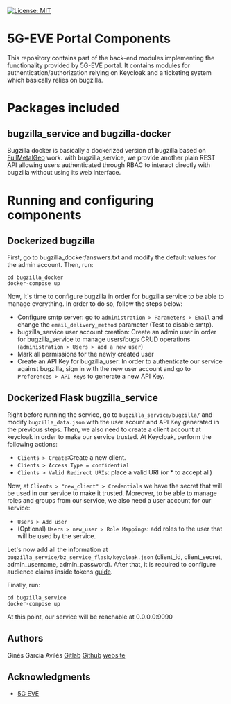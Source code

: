   [![License: MIT](https://img.shields.io/badge/License-MIT-yellow.svg)](https://opensource.org/licenses/MIT)
# 5G-EVE Portal Components
This repository contains part of the back-end modules implementing the functionality provided by 5G-EVE portal. It contains modules for authentication/authorization relying on Keycloak and a ticketing system which basically relies on bugzilla.

# Packages included

## bugzilla_service and bugzilla-docker
Bugzilla docker is basically a dockerized version of bugzilla based on [FullMetalGeo](https://github.com/FullMetalGeo/bugzilla-docker) work. with bugzilla_service, we provide another plain REST API allowing users authenticated through RBAC to interact directly with bugzilla without using its web interface.

# Running and configuring components
## Dockerized bugzilla
First, go to bugzilla_docker/answers.txt and modify the default values for the admin account. Then, run: 
```{bash}
cd bugzilla_docker
docker-compose up
```
Now, It's time to configure bugzilla in order for bugzilla service to be able to manage everything. In order to do so, follow the steps below:
* Configure smtp server: go to ```administration > Parameters > Email``` and change the ```email_delivery_method``` parameter (Test to disable smtp).
* bugzilla_service user account creation: Create an admin user in order for bugzilla_service to manage users/bugs CRUD operations (```administration > Users > add a new user```)
* Mark all permissions for the newly created user
* Create an API Key for bugzilla_user: In order to authenticate our service against bugzilla, sign in with the new user account and go to ```Preferences > API Keys``` to generate a new API Key.

## Dockerized Flask bugzilla_service
Right before running the service, go to ```bugzilla_service/bugzilla/``` and modify ```bugzilla_data.json``` with the user acount and API Key generated in the previous steps.
Then, we also need to create a client account at keycloak in order to make our service trusted. At Keycloak, perform the following actions:
* ```Clients > Create```:Create a new client.
* ```Clients > Access Type = confidential```
* ```Clients > Valid Redirect URIs```: place a valid URI (or * to accept all)

Now, at ```Clients > "new_client" > Credentials``` we have the secret that will be used in our service to make it trusted. Moreover, to be able to manage roles and groups from our service, we also need a user account for our service:
* ```Users > Add user```
* (Optional) ```Users > new_user > Role Mappings```: add roles to the user that will be used by the service.

Let's now add all the information at ```bugzilla_service/bz_service_flask/keycloak.json``` (client_id, client_secret, admin_username, admin_password). After that, it is required to configure audience claims inside tokens [guide](https://stackoverflow.com/questions/53550321/keycloak-gatekeeper-aud-claim-and-client-id-do-not-match).

Finally, run:

```{bash}
cd bugzilla_service
docker-compose up
```

At this point, our service will be reachable at 0.0.0.0:9090

## Authors
Ginés García Avilés [Gitlab](https://gitlab.com/GinesGarcia) [Github](https://github.com/GinesGarcia) [website](https://www.it.uc3m.es/gigarcia/index.html)

## Acknowledgments
* [5G EVE](https://www.5g-eve.eu/)